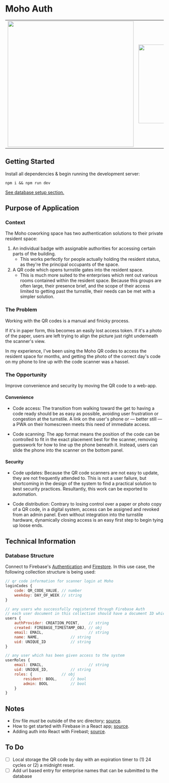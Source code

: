 # Moho Auth
<table>
	<tr>
	  <td><img width="400" src="https://user-images.githubusercontent.com/12516538/187898620-2e9d7d2f-53d8-4797-9fac-95f300b9b10d.jpg"/></td>
	  <td><img width="250" src="https://user-images.githubusercontent.com/12516538/187910135-ecf15635-da18-4650-80cc-cc46df382a8f.png"/></td>
	  <td><img width="400" src="https://user-images.githubusercontent.com/12516538/187898609-4bcfa4e4-8021-4c66-a2eb-75259ccdf6a4.jpg"/></td>      
	</tr>
</table>

## Getting Started

Install all dependencies & begin running the development server:

```
npm i && npm run dev
```
<a href="#database-structure">See database setup section.</a>

## Purpose of Application

### Context

The Moho coworking space has two authentication solutions to their private resident space:

1. An individual badge with assignable authorities for accessing certain parts of the building.
   - This works perfectly for people actually holding the resident status, as they're the principal occupants of the space.
2. A QR code which opens turnstile gates into the resident space.
   - This is much more suited to the enterprises which rent out various rooms contained within the resident space. Because this groups are often large, their presence brief, and the scope of their access limited to getting past the turnstile, their needs can be met with a simpler solution.
   
### The Problem

Working with the QR codes is a manual and finicky process.

If it's in paper form, this becomes an easily lost access token. If it's a photo of the paper, users are left trying to align the picture just right underneath the scanner's view.

In my experience, I've been using the Moho QR codes to access the resident space for months, and getting the photo of the correct day's code on my phone to line up with the code scanner was a hassel.

### The Opportunity

Improve convenience and security by moving the QR code to a web-app.

#### Convenience

* Code access: The transition from walking toward the get to having a code ready should be as easy as possible, avoiding user frustration or congestion at the turnstile. A link on the user's phone or — better still — a PWA on their homescreen meets this need of immediate access.

* Code scanning: The app format means the position of the code can be controlled to fit in the exact placement best for the scanner, removing guesswork for how to line up the phone beneath it. Instead, users can slide the phone into the scanner on the bottom panel.

#### Security

* Code updates: Because the QR code scanners are not easy to update, they are not frequently attended to. This is not a user failure, but shortcoming in the design of the system to find a practical solution to best security practices. Resultantly, this work can be exported to automation.

* Code distribution: Contrary to losing control over a paper or photo copy of a QR code, in a digital system, access can be assigned and revoked from an admin panel. Even without integration into the turnstile hardware, dynamically closing access is an easy first step to begin tying up loose ends.

## Technical Information

### Database Structure

Connect to Firebase's [Authentication](https://firebase.google.com/docs/auth) and [Firestore](https://firebase.google.com/docs/firestore). In this use case, the following collection structure is being used:

```js
// qr code information for scanner login at Moho
loginCodes {
    code: QR_CODE_VALUE, // number
    weekday: DAY_OF_WEEK // string
}

// any users who successfully registered through Firebase Auth
// each user document in this collection should have a document ID which is identical to the user's UID
users {
	authProvider: CREATION_POINT,	 // string
	created: FIREBASE_TIMESTAMP_OBJ, // obj
	email: EMAIL,                    // string
	name: NAME, 			 // string
	uid: UNIQUE_ID 			 // string
}

// any user which has been given access to the system
userRoles {
	email: EMAIL,                    // string
	uid: UNIQUE_ID, 		 // string
	roles: {			 // obj
	    resident: BOOL,		 // bool
	    admin: BOOL			 // bool
	}
}
```

## Notes

- Env file _must_ be outside of the src directory; [source](https://stackoverflow.com/a/72453980/5395435).
- How to get started with Firebase in a React app; [source](https://blog.logrocket.com/build-crud-application-react-firebase-web-sdk-v9/).
- Adding auth into React with Firebast; [source](https://enlear.academy/how-to-implement-firebase-authentication-with-react-ff6f75746399).

## To Do

- [ ] Local storage the QR code by day with an expiration timer to (1) 24 cycles or (2) a midnight reset.
- [ ] Add url based entry for enterprise names that can be submitted to the database

